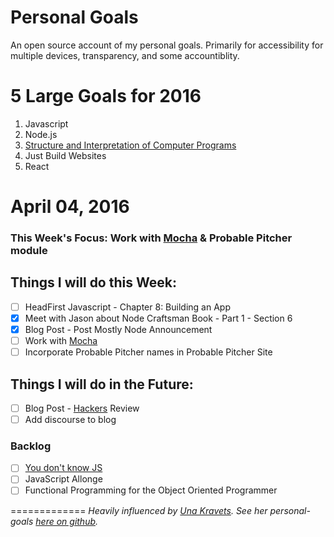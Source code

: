 # Personal Goals

An open source account of my personal goals. Primarily for accessibility for multiple devices, transparency, and some accountiblity.

# 5 Large Goals for 2016

1. Javascript
2. Node.js
3. [Structure and Interpretation of Computer Programs](https://mitpress.mit.edu/sicp/)
4. Just Build Websites
5. React

# April 04, 2016 

### This Week's Focus: Work with [Mocha](https://mochajs.org/) & Probable Pitcher module

## Things I will do this Week:
- [ ] HeadFirst Javascript - Chapter 8: Building an App
- [x] Meet with Jason about Node Craftsman Book - Part 1 - Section 6
- [x] Blog Post - Post Mostly Node Announcement
- [ ] Work with [Mocha](https://mochajs.org/) 
- [ ] Incorporate Probable Pitcher names in Probable Pitcher Site

## Things I will do in the Future: 
- [ ] Blog Post -
[Hackers](http://www.amazon.com/Hackers-Computer-Revolution-Anniversary-Edition/dp/1449388396) Review
- [ ] Add discourse to blog

### Backlog
- [ ] [You don't know JS](https://github.com/getify/You-Dont-Know-JS)
- [ ] JavaScript Allonge 
- [ ] Functional Programming for the Object Oriented Programmer

=============
*Heavily influenced by [Una Kravets](http://unakravets.com/). See her personal-goals [here on github](https://github.com/una/personal-goals).*
